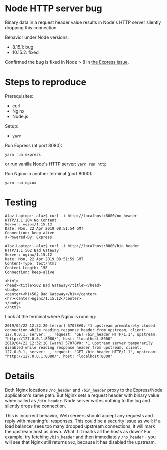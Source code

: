 # Node HTTP server bug

Binary data in a request header value results in Node's HTTP server silently dropping this connection.

Behavior under Node versions:

* 8.15.1: bug
* 10.15.2: fixed

Confirmed the bug is fixed in Node > 8 in [the Express issue](https://github.com/expressjs/express/issues/3943).

# Steps to reproduce

Prerequisites:

* curl
* Nginx
* Node.js

Setup:

* `yarn`

Run Express (at port 8080):

```
yarn run express
```

or run vanilla Node's HTTP server: `yarn run http`

Run Nginx in another terminal (port 8000):

```
yarn run nginx
```

# Testing

```
Alaz-Laptop:~ alaz$ curl -i http://localhost:8000/no_header
HTTP/1.1 204 No Content
Server: nginx/1.15.12
Date: Mon, 22 Apr 2019 08:51:54 GMT
Connection: keep-alive
X-Powered-By: Express

Alaz-Laptop:~ alaz$ curl -i http://localhost:8000/bin_header
HTTP/1.1 502 Bad Gateway
Server: nginx/1.15.12
Date: Mon, 22 Apr 2019 08:51:59 GMT
Content-Type: text/html
Content-Length: 158
Connection: keep-alive

<html>
<head><title>502 Bad Gateway</title></head>
<body>
<center><h1>502 Bad Gateway</h1></center>
<hr><center>nginx/1.15.12</center>
</body>
</html>
```

Look at the terminal where Nginx is running:

```
2019/04/22 12:32:20 [error] 57078#0: *1 upstream prematurely closed connection while reading response header from upstream, client: 127.0.0.1, server: _, request: "GET /bin_header HTTP/1.1", upstream: "http://127.0.0.1:8080/", host: "localhost:8000"
2019/04/22 12:32:20 [warn] 57078#0: *1 upstream server temporarily disabled while reading response header from upstream, client: 127.0.0.1, server: _, request: "GET /bin_header HTTP/1.1", upstream: "http://127.0.0.1:8080/", host: "localhost:8000"
```

# Details

Both Nginx locations `/no_header` and `/bin_header` proxy to the Express/Node application's same path. But Nginx sets a request header with binary value when called as `/bin_header`. Node server writes nothing to the log and silently drops the connection.

This is incorrect behavior, Web servers should accept any requests and reply with meaningful responses. This could be a security issue as well: if a load balancer sees too many dropped upstream connections, it will mark the upstream host as down. What if it marks all the hosts as down? For example, try fetching `/bin_header` and then immediately `/no_header` - you will see that Nginx still returns `502`, because it has disabled the upstream.
